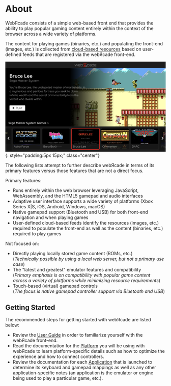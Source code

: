 # About 

WebЯcade consists of a simple web-based front end that provides the ability to play popular gaming content entirely within the context of the browser across a wide variety of platforms. 

The content for playing games (binaries, etc.) and populating the front-end (images, etc.) is collected from [cloud-based resources](./feeds/resources/index.md) based on user-defined feeds that are registered via the webЯcade front-end.

![](assets/images/platforms/ios/safari-full.png){: style="padding:5px 15px;" class="center"}

The following lists attempt to further describe webЯcade in terms of its primary features versus those features that are not a direct focus.

Primary features:

* Runs entirely within the web browser leveraging JavaScript, WebAssembly, and the HTML5 gamepad and audio interfaces
* Adaptive user interface supports a wide variety of platforms (Xbox Series X|S, iOS, Android, Windows, macOS)
* Native gamepad support (Bluetooth and USB) for both front-end navigation and when playing games
* User-defined cloud-based feeds identify the resources (images, etc.) required to populate the front-end as well as the content (binaries, etc.) required to play games

Not focused on:

* Directly playing locally stored game content (ROMs, etc.)<br>(*Technically possible by using a local web server, but not a primary use case*) 
* The "latest and greatest" emulator features and compatibility<br>(*Primary emphasis is on compatibility with popular game content across a variety of platforms while minimizing resource requirements*)
* Touch-based (virtual) gamepad controls<br>(*The focus is native gamepad controller support via Bluetooth and USB*)

## Getting Started

The recommended steps for getting started with webЯcade are listed below:

* Review the [User Guide](./userguide/index.md) in order to familiarize yourself with the webЯcade front-end.
* Read the documentation for the [Platform](./platforms/index.md) you will be using with webЯcade to learn platform-specific details such as how to optimize the experience and how to connect controllers. 
* Review the documentation for each [Application](apps/index.md) that is launched to determine its keyboard and gamepad mappings as well as any other application-specific notes (an application is the emulator or engine being used to play a particular game, etc.).

